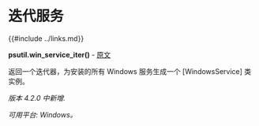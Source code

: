 # 迭代服务

{{#include ../links.md}}

**psutil.win_service_iter()** - [原文](https://psutil.readthedocs.io/en/latest/#psutil.win_service_iter)<a name="psutil.win_service_iter"></a>

返回一个迭代器，为安装的所有 Windows 服务生成一个 [WindowsService] 类实例。

*版本 4.2.0 中新增.*

*可用平台: Windows。*
